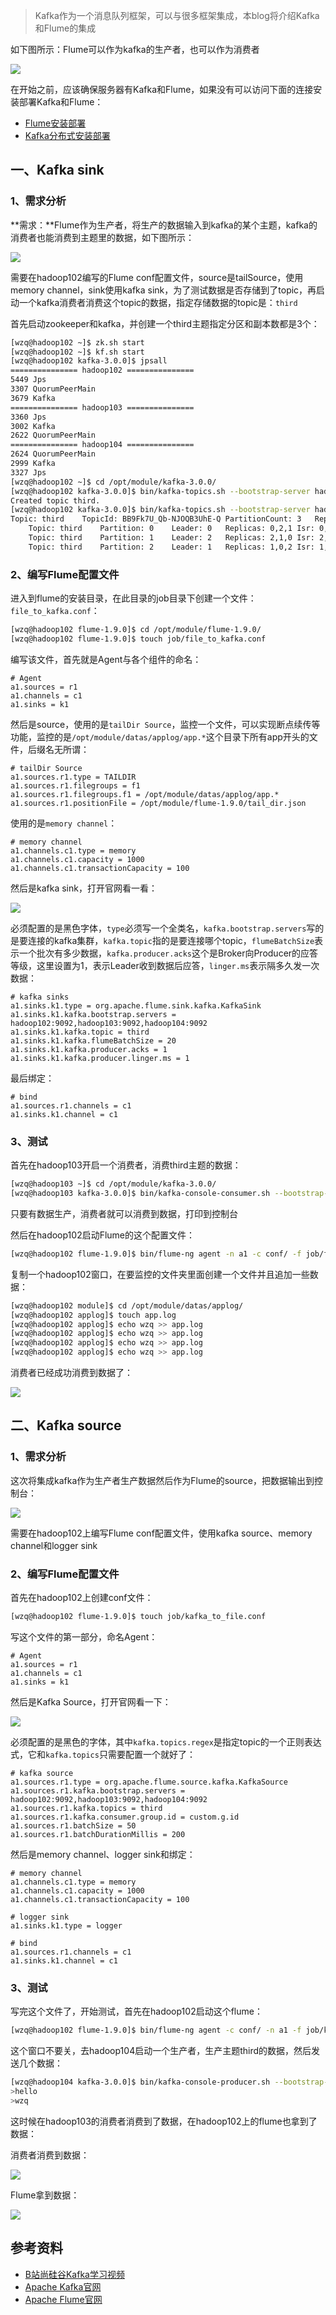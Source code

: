 

> Kafka作为一个消息队列框架，可以与很多框架集成，本blog将介绍Kafka和Flume的集成

如下图所示：Flume可以作为kafka的生产者，也可以作为消费者

![](./img/微信截图_20220408191218.png)



在开始之前，应该确保服务器有Kafka和Flume，如果没有可以访问下面的连接安装部署Kafka和Flume：

- [Flume安装部署](http://wzqwtt.club/2022/03/25/flume-an-zhuang-bu-shu-yi-ji-ru-men-an-li/)
- [Kafka分布式安装部署](http://wzqwtt.club/2022/04/01/kafka-fen-bu-shi-an-zhuang-bu-shu/)



## 一、Kafka sink

### 1、需求分析

**需求：**Flume作为生产者，将生产的数据输入到kafka的某个主题，kafka的消费者也能消费到主题里的数据，如下图所示：

![](./img/微信截图_20220408191403.png)

需要在hadoop102编写的Flume conf配置文件，source是tailSource，使用memory channel，sink使用kafka sink，为了测试数据是否存储到了topic，再启动一个kafka消费者消费这个topic的数据，指定存储数据的topic是：`third`



首先启动zookeeper和kafka，并创建一个third主题指定分区和副本数都是3个：

```bash
[wzq@hadoop102 ~]$ zk.sh start
[wzq@hadoop102 ~]$ kf.sh start
[wzq@hadoop102 kafka-3.0.0]$ jpsall
=============== hadoop102 ===============
5449 Jps
3307 QuorumPeerMain
3679 Kafka
=============== hadoop103 ===============
3360 Jps
3002 Kafka
2622 QuorumPeerMain
=============== hadoop104 ===============
2624 QuorumPeerMain
2999 Kafka
3327 Jps
[wzq@hadoop102 ~]$ cd /opt/module/kafka-3.0.0/
[wzq@hadoop102 kafka-3.0.0]$ bin/kafka-topics.sh --bootstrap-server hadoop102:9092 --create --topic third --partitions 3 --replication-factor 3
Created topic third.
[wzq@hadoop102 kafka-3.0.0]$ bin/kafka-topics.sh --bootstrap-server hadoop102:9092 --describe --topic third
Topic: third	TopicId: BB9Fk7U_Qb-NJOQB3UhE-Q	PartitionCount: 3	ReplicationFactor: 3	Configs: segment.bytes=1073741824
	Topic: third	Partition: 0	Leader: 0	Replicas: 0,2,1	Isr: 0,2,1
	Topic: third	Partition: 1	Leader: 2	Replicas: 2,1,0	Isr: 2,1,0
	Topic: third	Partition: 2	Leader: 1	Replicas: 1,0,2	Isr: 1,0,2
```





### 2、编写Flume配置文件

进入到flume的安装目录，在此目录的job目录下创建一个文件：`file_to_kafka.conf`：

```bash
[wzq@hadoop102 flume-1.9.0]$ cd /opt/module/flume-1.9.0/
[wzq@hadoop102 flume-1.9.0]$ touch job/file_to_kafka.conf
```

编写该文件，首先就是Agent与各个组件的命名：

```properties
# Agent
a1.sources = r1
a1.channels = c1
a1.sinks = k1
```

然后是source，使用的是`tailDir Source`，监控一个文件，可以实现断点续传等功能，监控的是`/opt/module/datas/applog/app.*`这个目录下所有app开头的文件，后缀名无所谓：

```properties
# tailDir Source
a1.sources.r1.type = TAILDIR
a1.sources.r1.filegroups = f1
a1.sources.r1.filegroups.f1 = /opt/module/datas/applog/app.*
a1.sources.r1.positionFile = /opt/module/flume-1.9.0/tail_dir.json
```

使用的是`memory channel`：

```properties
# memory channel
a1.channels.c1.type = memory
a1.channels.c1.capacity = 1000
a1.channels.c1.transactionCapacity = 100
```

然后是kafka sink，打开官网看一看：

![](./img/微信截图_20220409140951.png)

必须配置的是黑色字体，`type`必须写一个全类名，`kafka.bootstrap.servers`写的是要连接的kafka集群，`kafka.topic`指的是要连接哪个topic，`flumeBatchSize`表示一个批次有多少数据，`kafka.producer.acks`这个是Broker向Producer的应答等级，这里设置为1，表示Leader收到数据后应答，`linger.ms`表示隔多久发一次数据：

```properties
# kafka sinks
a1.sinks.k1.type = org.apache.flume.sink.kafka.KafkaSink
a1.sinks.k1.kafka.bootstrap.servers = hadoop102:9092,hadoop103:9092,hadoop104:9092
a1.sinks.k1.kafka.topic = third
a1.sinks.k1.kafka.flumeBatchSize = 20
a1.sinks.k1.kafka.producer.acks = 1
a1.sinks.k1.kafka.producer.linger.ms = 1
```



最后绑定：

```properties
# bind
a1.sources.r1.channels = c1
a1.sinks.k1.channel = c1
```



### 3、测试

首先在hadoop103开启一个消费者，消费third主题的数据：

```bash
[wzq@hadoop103 ~]$ cd /opt/module/kafka-3.0.0/ 
[wzq@hadoop103 kafka-3.0.0]$ bin/kafka-console-consumer.sh --bootstrap-server hadoop102:9092 --topic third
```

只要有数据生产，消费者就可以消费到数据，打印到控制台



然后在hadoop102启动Flume的这个配置文件：

```bash
[wzq@hadoop102 flume-1.9.0]$ bin/flume-ng agent -n a1 -c conf/ -f job/file_to_kafka.conf
```

复制一个hadoop102窗口，在要监控的文件夹里面创建一个文件并且追加一些数据：

```bash
[wzq@hadoop102 module]$ cd /opt/module/datas/applog/
[wzq@hadoop102 applog]$ touch app.log
[wzq@hadoop102 applog]$ echo wzq >> app.log
[wzq@hadoop102 applog]$ echo wzq >> app.log
[wzq@hadoop102 applog]$ echo wzq >> app.log
[wzq@hadoop102 applog]$ echo wzq >> app.log
```



消费者已经成功消费到数据了：

![](./img/微信截图_20220409141731.png)



## 二、Kafka source

### 1、需求分析

这次将集成kafka作为生产者生产数据然后作为Flume的source，把数据输出到控制台：

![](./img/微信截图_20220409141907.png)



需要在hadoop102上编写Flume conf配置文件，使用kafka source、memory channel和logger sink

### 2、编写Flume配置文件



首先在hadoop102上创建conf文件：

```bash
[wzq@hadoop102 flume-1.9.0]$ touch job/kafka_to_file.conf
```

写这个文件的第一部分，命名Agent：

```properties
# Agent
a1.sources = r1
a1.channels = c1
a1.sinks = k1
```



然后是Kafka Source，打开官网看一下：

![](./img/微信截图_20220409142722.png)

必须配置的是黑色的字体，其中`kafka.topics.regex`是指定topic的一个正则表达式，它和`kafka.topics`只需要配置一个就好了：

```properties
# kafka source
a1.sources.r1.type = org.apache.flume.source.kafka.KafkaSource
a1.sources.r1.kafka.bootstrap.servers = hadoop102:9092,hadoop103:9092,hadoop104:9092
a1.sources.r1.kafka.topics = third
a1.sources.r1.kafka.consumer.group.id = custom.g.id
a1.sources.r1.batchSize = 50
a1.sources.r1.batchDurationMillis = 200
```



然后是memory channel、logger sink和绑定：

```properties
# memory channel
a1.channels.c1.type = memory
a1.channels.c1.capacity = 1000
a1.channels.c1.transactionCapacity = 100

# logger sink
a1.sinks.k1.type = logger

# bind 
a1.sources.r1.channels = c1
a1.sinks.k1.channel = c1
```





### 3、测试

写完这个文件了，开始测试，首先在hadoop102启动这个flume：

```bash
[wzq@hadoop102 flume-1.9.0]$ bin/flume-ng agent -c conf/ -n a1 -f job/kafka_to_file.conf -Dflume.root.logger=INFO,console
```

这个窗口不要关，去hadoop104启动一个生产者，生产主题third的数据，然后发送几个数据：

```bash
[wzq@hadoop104 kafka-3.0.0]$ bin/kafka-console-producer.sh --bootstrap-server hadoop102:9092 --topic third
>hello
>wzq
```



这时候在hadoop103的消费者消费到了数据，在hadoop102上的flume也拿到了数据：

消费者消费到数据：

![](./img/微信截图_20220409143202.png)

Flume拿到数据：

![](./img/微信截图_20220409143223.png)





## 参考资料

- [B站尚硅谷Kafka学习视频](https://www.bilibili.com/video/BV1vr4y1677k)
- [Apache Kafka官网](https://kafka.apache.org/)
- [Apache Flume官网](https://flume.apache.org/)
